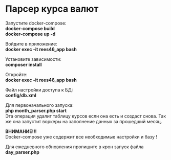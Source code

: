 <h1>Парсер курса валют</h1>

Запустите docker-compose:<br>
<b>docker-compose build<br>
docker-compose up -d</b>

Войдите в приложение:<br>
<b>docker exec -it rees46_app bash</b>

Установите зависимости:<br>
<b>composer install</b>

Откройте:
<br>
<b>docker exec -it rees46_app bash</b>

Файл настройки доступа к БД:<br>
<b>config/db.xml</b>

Для первоначального запуска:<br>
<b>php month_parser.php start</b><br>
Эта операция удалит таблицу курсов если она есть и создаст снова. Так же она запустит воркеры на заполнение данных за прошедший месяц.

<b>ВНИМАНИЕ!!!</b><br>
Docker-compose уже содержит все необходимые настройки и базу !

Для ежедневного обновления пропишите в крон запуск файла <b>day_parser.php</b>
